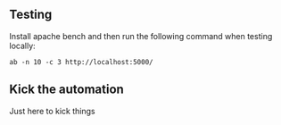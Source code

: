 ## Testing

Install apache bench and then run the following command when testing locally:

    ab -n 10 -c 3 http://localhost:5000/

## Kick the automation

Just here to kick things
